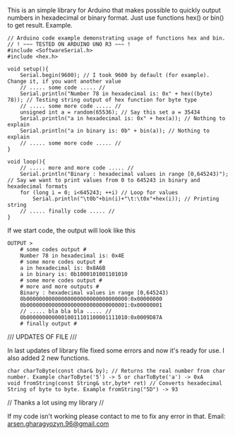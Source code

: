 This is an simple library for Arduino that makes possible to quickly output numbers in hexadecimal or binary format.
Just use functions hex() or bin() to get result. Example.
```arduino
// Arduino code example demonstrating usage of functions hex and bin.
// ! ~~~ TESTED ON ARDUINO UNO R3 ~~~ !
#include <SoftwareSerial.h>
#include <hex.h>

void setup(){
	Serial.begin(9600); // I took 9600 by default (for example). Change it, if you want another value
	// ..... some code ..... //
	Serial.println("Number 78 in hexadecimal is: 0x" + hex((byte) 78)); // Testing string output of hex function for byte type
	// ..... some more code ..... //
	unsigned int a = random(65536); // Say this set a = 35434
	Serial.println("a in hexadecimal is: 0x" + hex(a)); // Nothing to explain
	Serial.println("a in binary is: 0b" + bin(a)); // Nothing to explain
	// ..... some more code ..... //
}

void loop(){
	// ..... more and more code ..... //
	Serial.println("Binary : hexadecimal values in range [0,645243)"); // Say we want to print values from 0 to 645243 in binary and hexadecimal formats
	for (long i = 0; i<645243; ++i) // Loop for values
		Serial.println("\t0b"+bin(i)+"\t:\t0x"+hex(i)); // Printing string
	// ..... finally code ..... //
}
```

If we start code, the output will look like this
```
OUTPUT >
	# some codes output #
	Number 78 in hexadecimal is: 0x4E
	# some more codes output #
	a in hexadecimal is: 0x8A6B
	a in binary is: 0b‭1000101001101010‬
	# some more codes output #
	# more and more outputs #
	Binary : hexadecimal values in range [0,645243)
	0b00000000000000000000000000000000:0x00000000
	0b00000000000000000000000000000001:0x00000001
	// ..... bla bla bla ..... //
	0b‭00000000000010011101100001111010‬:0x000‭9D87A‬
	# finally output #
```
		
///   UPDATES OF FILE   ///

In last updates of library file fixed some errors and now it's ready for use. I also added 2 new functions.
```arduino
char charToByte(const char& by); // Returns the real number from char number. Example charToByte('5') -> 5 or charToByte('a') -> 0xA
void fromString(const String& str,byte* ret) // Converts hexadecimal String of byte to byte. Example fromString("5D") -> 93
```

// Thanks a lot using my library //

If my code isn't working please contact to me to fix any error in that. Email: arsen.gharagyozyn.96@gmail.com
